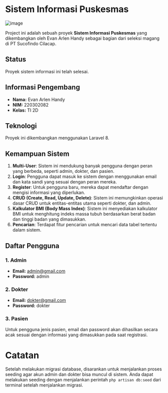# Sistem Informasi Puskesmas

![image](https://github.com/EvanArlen194/ProjectMagangSucofindo/assets/124815888/42a37112-7b36-4114-9c0e-cc87b0b96fe1)


Project ini adalah sebuah proyek **Sistem Informasi Puskesmas** yang dikembangkan oleh Evan Arlen Handy sebagai bagian dari seleksi magang di PT Sucofindo Cilacap.

## Status

Proyek sistem informasi ini telah selesai.

## Informasi Pengembang

- **Nama:** Evan Arlen Handy
- **NIM:** 220302082
- **Kelas:** TI 2D

## Teknologi

Proyek ini dikembangkan menggunakan Laravel 8.

## Kemampuan Sistem

1. **Multi-User**: Sistem ini mendukung banyak pengguna dengan peran yang berbeda, seperti admin, dokter, dan pasien.
2. **Login**: Pengguna dapat masuk ke sistem dengan menggunakan email dan kata sandi yang sesuai dengan peran mereka.
3. **Register**: Untuk pengguna baru, mereka dapat mendaftar dengan mengisi informasi yang diperlukan.
4. **CRUD (Create, Read, Update, Delete)**: Sistem ini memungkinkan operasi dasar CRUD untuk entitas-entitas utama seperti dokter, dan admin.
5. **Kalkulator BMI (Body Mass Index)**: Sistem ini menyediakan kalkulator BMI untuk menghitung indeks massa tubuh berdasarkan berat badan dan tinggi badan yang dimasukkan.
6. **Pencarian**: Terdapat fitur pencarian untuk mencari data tabel tertentu dalam sistem.

## Daftar Pengguna

### 1. Admin

- **Email:** admin@gmail.com
- **Password:** admin

### 2. Dokter

- **Email:** dokter@gmail.com
- **Password:** dokter

### 3. Pasien

Untuk pengguna jenis pasien, email dan password akan dihasilkan secara acak sesuai dengan informasi yang dimasukkan pada saat registrasi.

# Catatan
Setelah melakukan migrasi database, disarankan untuk menjalankan proses seeding agar akun admin dan dokter bisa muncul di sistem. Anda dapat melakukan seeding dengan menjalankan perintah `php artisan db:seed` dari terminal setelah menjalankan migrasi.

